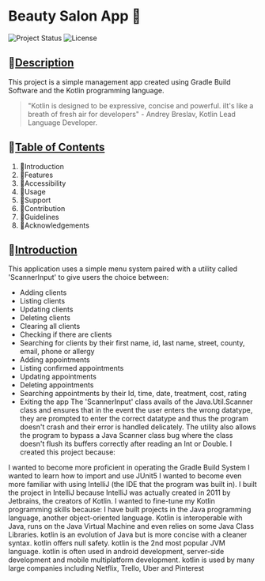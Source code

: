 # Beauty Salon App 💅
![Project Status](https://img.shields.io/badge/status-complete-brightgreen)
![License](https://img.shields.io/badge/license-SETU-blue.svg)

## 	💠[Description](##Description)
This project is a simple management app created using Gradle Build Software and the Kotlin programming language.
> "Kotlin is designed to be expressive, concise and powerful. iIt's like a breath of fresh air for developers" - Andrey Breslav, Kotlin Lead Language Developer.

## 	💠[Table of Contents](##TableofContents)
1. 🔹Introduction
2. 🔹Features
3. 🔹Accessibility
4. 🔹Usage
5. 🔹Support
6. 🔹Contribution
7. 🔹Guidelines
8. 🔹Acknowledgements


## 	💠[Introduction](##Introduction)
This application uses a simple menu system paired with a utility called 'ScannerInput' to give users the choice between:

- Adding clients
- Listing clients
- Updating clients
- Deleting clients
- Clearing all clients
- Checking if there are clients
- Searching for clients by their first name, id, last name, street, county, email, phone or allergy
- Adding appointments
- Listing confirmed appointments
- Updating appointments
- Deleting appointments
- Searching appointments by their Id, time, date, treatment, cost, rating
- Exiting the app
The 'ScannerInput' class avails of the Java.Util.Scanner class and ensures that in the event the user enters the wrong datatype, they are prompted to enter the correct datatype and thus the program doesn't crash and their error is handled delicately. The utility also allows the program to bypass a Java Scanner class bug where the class doesn't flush its buffers correctly after reading an Int or Double. I created this project because:

I wanted to become more proficient in operating the Gradle Build System
I wanted to learn how to import and use JUnit5
I wanted to become even more familiar with using IntelliJ (the IDE that the program was built in). I built the project in IntelliJ because IntelliJ was actually created in 2011 by Jetbrains, the creators of Kotlin.
I wanted to fine-tune my Kotlin programming skills because:
I have built projects in the Java programming language, another object-oriented language. Kotlin is interoperable with Java, runs on the Java Virtual Machine and even relies on some Java Class Libraries.
kotlin is an evolution of Java but is more concise with a cleaner syntax.
kotlin offers null safety.
kotlin is the 2nd most popular JVM language.
kotlin is often used in android development, server-side development and mobile multiplatform development.
kotlin is used by many large companies including Netflix, Trello, Uber and Pinterest


